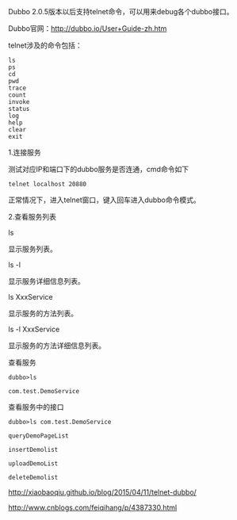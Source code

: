 


Dubbo 2.0.5版本以后支持telnet命令，可以用来debug各个dubbo接口。

Dubbo官网：http://dubbo.io/User+Guide-zh.htm

telnet涉及的命令包括：

```
ls
ps
cd
pwd
trace
count
invoke
status
log
help
clear
exit
```


1.连接服务

测试对应IP和端口下的dubbo服务是否连通，cmd命令如下

```
telnet localhost 20880
```

正常情况下，进入telnet窗口，键入回车进入dubbo命令模式。

    

2.查看服务列表

ls

显示服务列表。

ls -l

显示服务详细信息列表。

ls XxxService

显示服务的方法列表。

ls -l XxxService

显示服务的方法详细信息列表。


查看服务

```
dubbo>ls

com.test.DemoService
```


查看服务中的接口

```
dubbo>ls com.test.DemoService

queryDemoPageList

insertDemolist

uploadDemoList

deleteDemolist
```


http://xiaobaoqiu.github.io/blog/2015/04/11/telnet-dubbo/

http://www.cnblogs.com/feiqihang/p/4387330.html